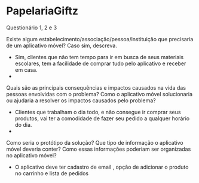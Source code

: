 # PapelariaGiftz

Questionário 1, 2 e 3

Existe algum estabelecimento/associação/pessoa/instituição que precisaria de um aplicativo móvel? Caso sim, descreva. 

- Sim, clientes que não tem tempo para ir em busca de seus materiais escolares, tem a facilidade de comprar tudo pelo aplicativo e receber em casa. 
- 
Quais são as principais consequências e impactos causados na vida das pessoas envolvidas com o problema? Como o aplicativo móvel solucionaria ou ajudaria a resolver os impactos causados pelo problema? 

- Clientes que trabalham o dia todo, e não consegue ir comprar seus produtos, vai ter a comodidade de fazer seu pedido a qualquer horário do dia. 
- 
Como seria o protótipo da solução? Que tipo de informação o aplicativo móvel deveria conter? Como essas informações poderiam ser organizadas no aplicativo móvel?  

- O aplicativo deve ter cadastro de email , opção de adicionar o produto no carrinho e lista de pedidos 
